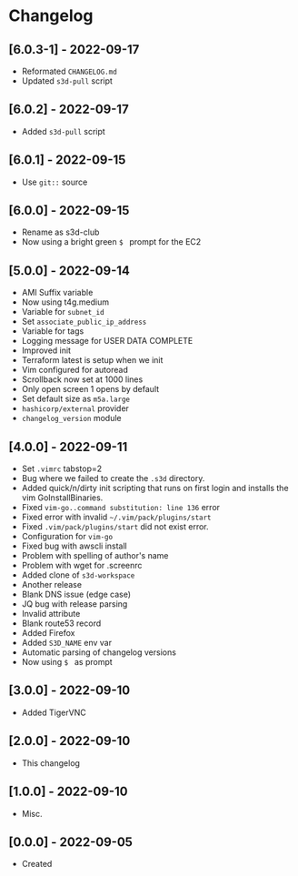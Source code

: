 # Changelog

## [6.0.3-1] - 2022-09-17
- Reformated `CHANGELOG.md`
- Updated `s3d-pull` script

## [6.0.2] - 2022-09-17
- Added `s3d-pull` script

## [6.0.1] - 2022-09-15
- Use `git::` source

## [6.0.0] - 2022-09-15
- Rename as s3d-club
- Now using a bright green `$ ` prompt for the EC2

## [5.0.0] - 2022-09-14
- AMI Suffix variable
- Now using t4g.medium
- Variable for `subnet_id`
- Set `associate_public_ip_address`
- Variable for tags
- Logging message for USER DATA COMPLETE
- Improved init
- Terraform latest is setup when we init
- Vim configured for autoread
- Scrollback now set at 1000 lines
- Only open screen 1 opens by default
- Set default size as `m5a.large`
- `hashicorp/external` provider
- `changelog_version` module

## [4.0.0] - 2022-09-11
- Set `.vimrc` tabstop=2
- Bug where we failed to create the `.s3d` directory.
- Added quick/n/dirty init scripting that runs on first login and installs the
  vim GoInstallBinaries.
- Fixed `vim-go..command substitution: line 136` error
- Fixed error with invalid `~/.vim/pack/plugins/start`
- Fixed `.vim/pack/plugins/start` did not exist  error.
- Configuration for `vim-go`
- Fixed bug with awscli install 
- Problem with spelling of author's name
- Problem with wget for .screenrc
- Added clone of `s3d-workspace`
- Another release
- Blank DNS issue (edge case)
- JQ bug with release parsing
- Invalid attribute
- Blank route53 record
- Added Firefox
- Added `S3D_NAME` env var
- Automatic parsing of changelog versions
- Now using `$ ` as prompt

## [3.0.0] - 2022-09-10
- Added TigerVNC

## [2.0.0] - 2022-09-10
- This changelog

## [1.0.0] - 2022-09-10
- Misc.

## [0.0.0] - 2022-09-05
- Created
